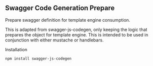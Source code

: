## Swagger Code Generation Prepare

Prepare swagger definition for template engine consumption.

This is adapted from swagger-js-codegen, only keeping the logic that prepares the object for template engine. This is intended to be used in conjunction with either mustache or handlebars.

Installation

```sh
npm install swagger-js-codegen
```